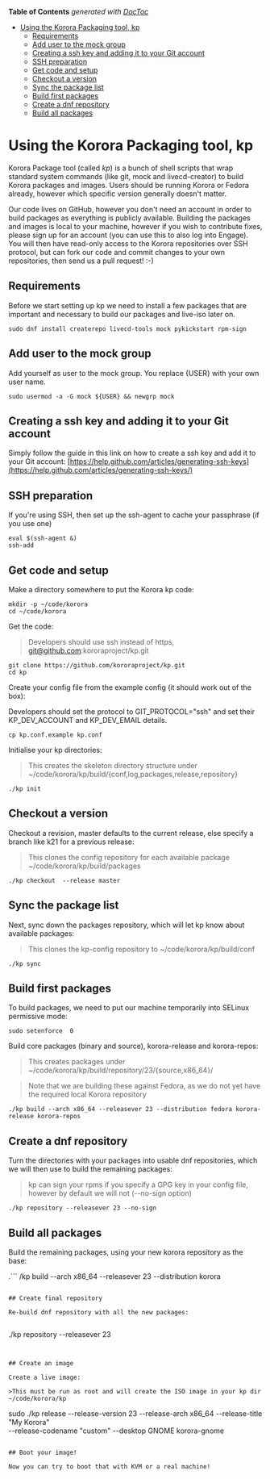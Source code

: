 

**Table of Contents**  *generated with [DocToc](https://github.com/thlorenz/doctoc)*

- [Using the Korora Packaging tool, kp](#using-the-korora-packaging-tool-kp)
  - [Requirements](#requirements)
  - [Add user to the mock group](#add-user-to-the-mock-group)
  - [Creating a ssh key and adding it to your Git account](#creating-a-ssh-key-and-adding-it-to-your-git-account)
  - [SSH preparation](#ssh-preparation)
  - [Get code and setup](#get-code-and-setup)
  - [Checkout a version](#checkout-a-version)
  - [Sync the package list](#sync-the-package-list)
  - [Build first packages](#build-first-packages)
  - [Create a dnf repository](#create-a-dnf-repository)
  - [Build all packages](#build-all-packages)



# Using the Korora Packaging tool, kp

Korora Package tool (called _kp_) is a bunch of shell scripts that wrap standard system commands (like git, mock and livecd-creator) to build Korora packages and images. Users should be running Korora or Fedora already, however which specific version generally doesn't matter.

Our code lives on GitHub, however you don't need an account in order to build packages as everything is publicly available. Building the packages and images is local to your machine, however if you wish to contribute fixes, please sign up for an account (you can use this to also log into Engage). You will then have read-only access to the Korora repositories over SSH protocol, but can fork our code and commit changes to your own repositories, then send us a pull request! :-)

## Requirements

Before we start setting up kp we need to install a few packages that are important and necessary to build our packages and live-iso later on.

```
sudo dnf install createrepo livecd-tools mock pykickstart rpm-sign

```

## Add user to the mock group

Add yourself as user to the mock group. You replace {USER} with your own user name.

```
sudo usermod -a -G mock ${USER} && newgrp mock
```

## Creating a ssh key and adding it to your Git account

Simply follow the guide in this link on how to create a ssh key and add it to your Git account: [https://help.github.com/articles/generating-ssh-keys](https://help.github.com/articles/generating-ssh-keys/)

## SSH preparation

If you're using SSH, then set up the ssh-agent to cache your passphrase (if you use one)

```
eval $(ssh-agent &)
ssh-add
```

## Get code and setup

Make a directory somewhere to put the Korora kp code:

```
mkdir -p ~/code/korora
cd ~/code/korora
```

Get the code:

>Developers should use ssh instead of https, git@github.com:kororaproject/kp.git

```
git clone https://github.com/kororaproject/kp.git
cd kp
```

Create your config file from the example config (it should work out of the box):

Developers should set the protocol to GIT_PROTOCOL="ssh" and set their KP_DEV_ACCOUNT and KP_DEV_EMAIL details.

```
cp kp.conf.example kp.conf
```

Initialise your kp directories:

>This creates the skeleton directory structure under ~/code/korora/kp/build/{conf,log,packages,release,repository}

```
./kp init
```

## Checkout a version

Checkout a revision, master defaults to the current release, else specify a branch like k21 for a previous release:

>This clones the config repository for each available package ~/code/korora/kp/build/packages

```
./kp checkout  --release master
```

## Sync the package list

Next, sync down the packages repository, which will let kp know about available packages:

>This clones the kp-config repository to ~/code/korora/kp/build/conf

```
./kp sync
```

## Build first packages

To build packages, we need to put our machine temporarily into SELinux permissive mode:

```
sudo setenforce  0
```

Build core packages (binary and source), korora-release and korora-repos:

>This creates packages under ~/code/korora/kp/build/repository/23/{source,x86_64}/

>Note that we are building these against Fedora, as we do not yet have the required local Korora repository

```
./kp build --arch x86_64 --releasever 23 --distribution fedora korora-release korora-repos
```

## Create a dnf repository

Turn the directories with your packages into usable dnf repositories, which we will then use to build the remaining packages:

>kp can sign your rpms if you specify a GPG key in your config file, however by default we will not (--no-sign option)

```
./kp repository --releasever 23 --no-sign
```

## Build all packages

Build the remaining packages, using your new korora repository as the base:

.```
/kp build --arch x86_64 --releasever 23 --distribution korora
```

## Create final repository

Re-build dnf repository with all the new packages:


```
./kp repository --releasever 23
```


## Create an image

Create a live image:

>This must be run as root and will create the ISO image in your kp dir ~/code/korora/kp

```
sudo ./kp release --release-version 23  --release-arch x86_64 --release-title "My Korora" \
--release-codename "custom" --desktop GNOME korora-gnome
```

## Boot your image!

Now you can try to boot that with KVM or a real machine!
